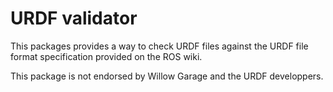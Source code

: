 URDF validator
==============

This packages provides a way to check URDF files against
the URDF file format specification provided on the ROS wiki.

This package is not endorsed by Willow Garage and the URDF developpers.

